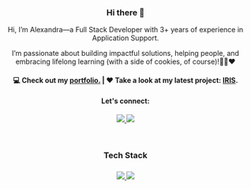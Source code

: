 <h3 align="center"> Hi there 👋</h3>

<p align="center">
Hi, I’m Alexandra—a Full Stack Developer with 3+ years of experience in Application Support.</p>


<p align="center">
I’m passionate about building impactful solutions, helping people, and embracing lifelong learning (with a side of cookies, of course)!🚀🍪❤️
</p>

<h4 align="center">
💻 Check out my <a href="https://alexandralionga.dev">portfolio.</a> | ❤️ Take a look at my latest project: <a href="https://github.com/alexandra-lionga/iris">IRIS</a>.
</h4>

<h4 align="center">
Let's connect:
</h4>
<p align="center">
  <a href="https://www.linkedin.com/in/alexandralionga">
    <img src="https://skillicons.dev/icons?i=linkedin" />
  </a>
  <a href="mailto:alexandrajoselia@gmail.com">
    <img src="https://skillicons.dev/icons?i=gmail" />
  </a>
</p>

<br/>
<h3 align="center">
Tech Stack
</h3>

<h3 align="center">
<p align="center">
  <a href="https://alexandralionga.dev">
    <img src="https://skillicons.dev/icons?i=html,css,sass,js,py,anaconda,nodejs,mysql,nodejs" />
     <img src="https://skillicons.dev/icons?i=express,react,git,github,postman,linux,pycharm,selenium,vscode" />
  </a>
</p>
</h3>
